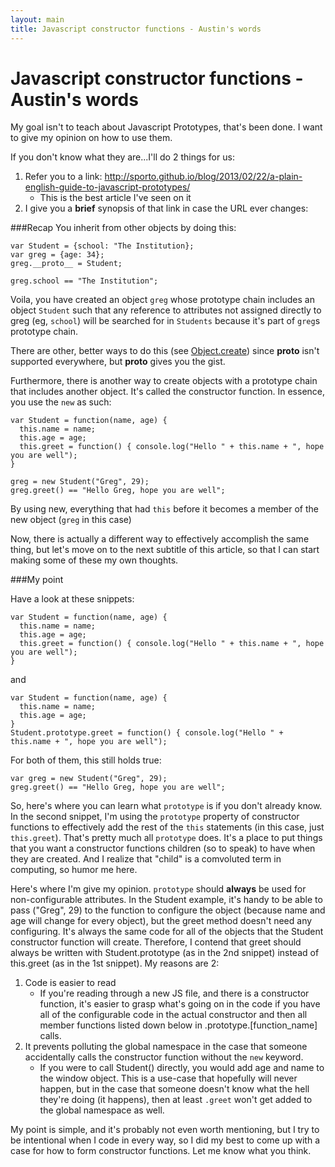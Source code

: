 ```yaml
---
layout: main
title: Javascript constructor functions - Austin's words
---
```

# Javascript constructor functions - Austin's words

My goal isn't to teach about Javascript Prototypes, that's been done.  I want to give my opinion on how to use them.

If you don't know what they are...I'll do 2 things for us:

1. Refer you to a link: http://sporto.github.io/blog/2013/02/22/a-plain-english-guide-to-javascript-prototypes/
    * This is the best article I've seen on it
2. I give you a __brief__ synopsis of that link in case the URL ever changes:

###Recap
You inherit from other objects by doing this:
~~~
var Student = {school: "The Institution};
var greg = {age: 34};
greg.__proto__ = Student;

greg.school == "The Institution";
~~~

Voila, you have created an object `greg` whose prototype chain includes an object `Student` such that any reference to attributes not assigned directly to greg (eg, `school`) will be searched for in `Students` because it's part of `greg`s prototype chain.

There are other, better ways to do this (see [Object.create](https://developer.mozilla.org/en-US/docs/Web/JavaScript/Reference/Global_Objects/Object/create)) since __proto__ isn't supported everywhere, but __proto__ gives you the gist.

Furthermore, there is another way to create objects with a prototype chain that includes another object.  It's called the constructor function.  In essence, you use the `new` as such:
~~~
var Student = function(name, age) {
  this.name = name;
  this.age = age;
  this.greet = function() { console.log("Hello " + this.name + ", hope you are well");
}

greg = new Student("Greg", 29);
greg.greet() == "Hello Greg, hope you are well";
~~~

By using new, everything that had `this` before it becomes a member of the new object (`greg` in this case)

Now, there is actually a different way to effectively accomplish the same thing, but let's move on to the next subtitle of this article, so that I can start making some of these my own thoughts.

###My point

Have a look at these snippets:
~~~
var Student = function(name, age) {
  this.name = name;
  this.age = age;
  this.greet = function() { console.log("Hello " + this.name + ", hope you are well");
}
~~~
and
~~~
var Student = function(name, age) {
  this.name = name;
  this.age = age;
}
Student.prototype.greet = function() { console.log("Hello " + this.name + ", hope you are well");
~~~

For both of them, this still holds true:
~~~
var greg = new Student("Greg", 29);
greg.greet() == "Hello Greg, hope you are well";
~~~

So, here's where you can learn what `prototype` is if you don't already know.
In the second snippet, I'm using the `prototype` property of constructor functions to effectively add the rest of the `this` statements (in this case, just `this.greet`).
That's pretty much all `prototype` does.  It's a place to put things that you want a constructor functions children (so to speak) to have when they are created.  And I realize that "child" is a comvoluted term in computing, so humor me here.

Here's where I'm give my opinion.  `prototype` should __always__ be used for non-configurable attributes.  In the Student example, it's handy to be able to pass ("Greg", 29) to the function to configure the object (because name and age will change for every object), but the greet method doesn't need any configuring.  It's always the same code for all of the objects that the Student constructor function will create.  Therefore, I contend that greet should always be written with Student.prototype (as in the 2nd snippet) instead of this.greet (as in the 1st snippet).  My reasons are 2:

1. Code is easier to read
    * If you're reading through a new JS file, and there is a constructor function, it's easier to grasp what's going on in the code if you have all of the configurable code in the actual constructor and then all member functions listed down below in .prototype.[function_name] calls.
2. It prevents polluting the global namespace in the case that someone accidentally calls the constructor function without the `new` keyword.
    * If you were to call Student() directly, you would add age and name to the window object.  This is a use-case that hopefully will never happen, but in the case that someone doesn't know what the hell they're doing (it happens), then at least `.greet` won't get added to the global namespace as well.

My point is simple, and it's probably not even worth mentioning, but I try to be intentional when I code in every way, so I did my best to come up with a case for how to form constructor functions.  Let me know what you think.
